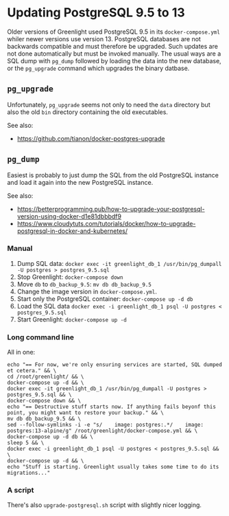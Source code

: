 # Updating PostgreSQL 9.5 to 13
Older versions of Greenlight used PostgreSQL 9.5 in its `docker-compose.yml` whiler newer versions use version 13.
PostgreSQL databases are not backwards compatible and must therefore be upgraded. Such updates are not done automatically
but must be invoked manually. The usual ways are a SQL dump with `pg_dump` followed by loading the data into the new database,
or the `pg_upgrade` command which upgrades the binary datbase.

## `pg_upgrade`
Unfortunately, `pg_upgrade` seems not only to need the `data` directory but also the old `bin` directory containing the old
executables.

See also:
* <https://github.com/tianon/docker-postgres-upgrade>

## `pg_dump`
Easiest is probably to just dump the SQL from the old PostgreSQL instance and load it again into the new PostgreSQL instance.

See also:
* <https://betterprogramming.pub/how-to-upgrade-your-postgresql-version-using-docker-d1e81dbbbdf9>
* <https://www.cloudytuts.com/tutorials/docker/how-to-upgrade-postgresql-in-docker-and-kubernetes/>

### Manual
1. Dump SQL data: `docker exec -it greenlight_db_1 /usr/bin/pg_dumpall -U postgres > postgres_9.5.sql`
2. Stop Greenlight: `docker-compose down`
3. Move `db` to `db_backup_9.5`: `mv db db_backup_9.5`
4. Change the image version in `docker-compose.yml`.
5. Start only the PostgreSQL container: `docker-compose up -d db`
6. Load the SQL data `docker exec -i greenlight_db_1 psql -U postgres < postgres_9.5.sql`
7. Start Greenlight: `docker-compose up -d`

### Long command line
All in one:
```
echo "== For now, we're only ensuring services are started, SQL dumped et cetera." && \
cd /root/greenlight/ && \
docker-compose up -d && \
docker exec -it greenlight_db_1 /usr/bin/pg_dumpall -U postgres > postgres_9.5.sql && \
docker-compose down && \
echo "== Destructive stuff starts now. If anything fails beyonf this point, you might want to restore your backup." && \
mv db db_backup_9.5 && \
sed --follow-symlinks -i -e "s/    image: postgres:.*/    image: postgres:13-alpine/g" /root/greenlight/docker-compose.yml && \
docker-compose up -d db && \
sleep 5 && \
docker exec -i greenlight_db_1 psql -U postgres < postgres_9.5.sql && \
docker-compose up -d && \
echo "Stuff is starting. Greenlight usually takes some time to do its migrations..."
```

### A script
There's also `upgrade-postgresql.sh` script with slightly nicer logging.
